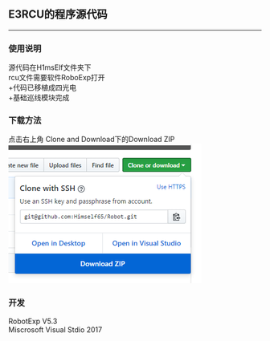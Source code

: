 ## E3RCU的程序源代码
*** 
### 使用说明
源代码在H1msElf文件夹下
<br>rcu文件需要软件RoboExp打开
<br> +代码已移植成四光电
<br> +基础巡线模块完成
### 下载方法
点击右上角 Clone and Download下的Download ZIP<br>
![github](https://github.com/Himself65/Robot/blob/master/downloadPicture.PNG)  
### 开发
RobotExp V5.3
<br>Miscrosoft Visual Stdio 2017
